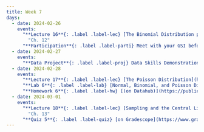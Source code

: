 ```yaml
---
title: Week 7
days:
  - date: 2024-02-26
    events:
      "**Lecture 16**{: .label .label-lec} [The Binomial Distribution part II](https://ph142-ucb.github.io/sp24/src/lec/l16-binomial.pdf) ([Recording](https://bcourses.berkeley.edu/courses/1532521/pages/l16))":
        "Ch. 12"
      "**Participation**{: .label .label-parti} Meet with your GSI before submitting Part I ":
  - date: 2024-02-27
    events:
      "**Data Project**{: .label .label-proj} Data Skills Demonstration Part I (Due 10:00 PM PST)":
  - date: 2024-02-28
    events:
      "**Lecture 17**{: .label .label-lec} [The Poisson Distribution](https://ph142-ucb.github.io/sp24/src/lec/l17-poisson.pdf)([recording](https://bcourses.berkeley.edu/courses/1532521/pages/l17-poisson)) ":
      "**Lab 6**{: .label .label-lab} [Normal, Binomial, and Poisson Distribution](https://publichealth.datahub.berkeley.edu/hub/user-redirect/git-pull?repo=https%3A%2F%2Fgithub.com%2Fph142-ucb%2Fph142-sp24&urlpath=rstudio%2F&branch=main)(Due Mar. 5th)":
      "**Homework 6**{: .label .label-hw} [(on Datahub)](https://publichealth.datahub.berkeley.edu/hub/user-redirect/git-pull?repo=https%3A%2F%2Fgithub.com%2Fph142-ucb%2Fph142-sp24&urlpath=rstudio%2F&branch=main)":
  - date: 2024-03-01
    events:
      "**Lecture 18**{: .label .label-lec} [Sampling and the Central Limit Theorem](https://ph142-ucb.github.io/sp24/src/lec/l18-central-limit.pdf) ": 
        "Ch. 13"
      "**Quiz 5**{: .label .label-quiz} [on Gradescope](https://www.gradescope.com/courses/704333) (Due Mar. 2nd, 12PM noon PST)":   
---
```

